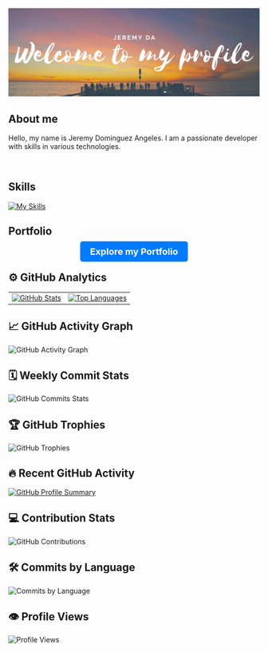 <div align="center">
  <img src="/GitHudPROFILE.png" alt="Profile Picture">
</div>

## About me

<p>
  Hello, my name is Jeremy Dominguez Angeles. I am a passionate developer with skills in various technologies.
</p>

<br>

## Skills

[![My Skills](https://skillicons.dev/icons?i=mysql,css,html,python,react,js,typescript)](https://skillicons.dev)

## Portfolio

<div align="center">
  <p><a href="https://jeremyda173.github.io/Portfolio/" target="_bck" style="background-color: #007bff; color: #fff; padding: 10px 20px; border-radius: 5px; text-decoration: none; font-weight: bold; font-size: 18px;">Explore my Portfolio</p></a>
</div>

## ⚙️ GitHub Analytics

<table align="center">
  <tr>
    <td>
      <a href="https://github.com/jeremyda173">
        <img height="190em" src="https://github-readme-stats-eight-theta.vercel.app/api?username=jeremyda173&show_icons=true&theme=algolia&include_all_commits=true&count_private=true" alt="GitHub Stats"/>
      </a>
    </td>
    <td>
      <a href="https://github.com/jeremyda173">
        <img height="190em" src="https://github-readme-stats-eight-theta.vercel.app/api/top-langs/?username=jeremyda173&layout=compact&langs_count=8&theme=algolia" alt="Top Languages"/>
      </a>
    </td>
  </tr>
</table>

## 📈 GitHub Activity Graph

![GitHub Activity Graph](https://github-readme-activity-graph.cyclic.app/graph?username=jeremyda173&theme=algolia&hide_border=true)

## 🗓️ Weekly Commit Stats

![GitHub Commits Stats](https://github-readme-streak-stats.herokuapp.com/?user=jeremyda173&theme=algolia)

## 🏆 GitHub Trophies

![GitHub Trophies](https://github-profile-trophy.vercel.app/?username=jeremyda173&theme=algolia&no-frame=true&row=1)

## 🔥 Recent GitHub Activity

[![GitHub Profile Summary](https://github-profile-summary-cards.vercel.app/api/cards/profile-details?username=jeremyda173&theme=algolia)](https://github.com/vn7n24fzkq/github-profile-summary-cards)

## 💻 Contribution Stats

![GitHub Contributions](https://github-readme-stats.vercel.app/api/wakatime?username=jeremyda173&theme=algolia)

## 🛠️ Commits by Language

![Commits by Language](https://github-readme-stats.vercel.app/api/top-langs/?username=jeremyda173&langs_count=8&theme=algolia)

## 👁️ Profile Views

![Profile Views](https://komarev.com/ghpvc/?username=jeremyda173&color=blue&style=flat-square)
